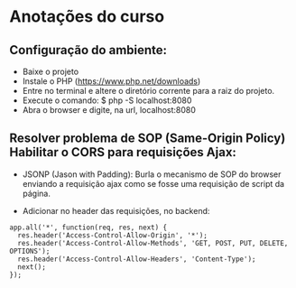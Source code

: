 # Anotações do curso

## Configuração do ambiente:

- Baixe o projeto
- Instale o PHP (https://www.php.net/downloads)
- Entre no terminal e altere o diretório corrente para a raiz do projeto.
- Execute o comando: $ php -S localhost:8080
- Abra o browser e digite, na url, localhost:8080

## Resolver problema de SOP (Same-Origin Policy) Habilitar o CORS para requisições Ajax:

- JSONP (Jason with Padding): Burla o mecanismo de SOP do browser enviando a requisição ajax como se fosse uma requisição de script da página.

- Adicionar no header das requisições, no backend:
```
app.all('*', function(req, res, next) {
  res.header('Access-Control-Allow-Origin', '*');
  res.header('Access-Control-Allow-Methods', 'GET, POST, PUT, DELETE, OPTIONS');
  res.header('Access-Control-Allow-Headers', 'Content-Type');
  next();
});
```
